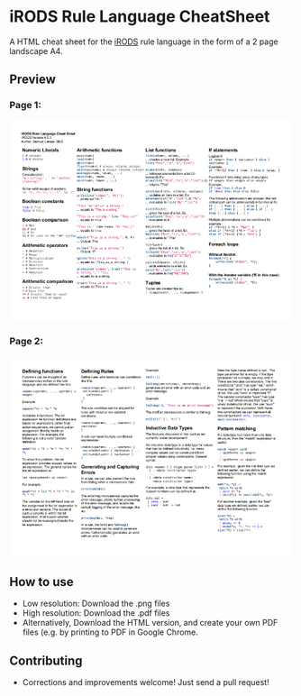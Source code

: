 # iRODS Rule Language CheatSheet
A HTML cheat sheet for the [iRODS](http://irods.org) rule language
in the form of a 2 page landscape A4.

## Preview

### Page 1:
![Screenshot page 1](irodsrules.p1.png)

### Page 2:
![Screenshot page 2](irodsrules.p2.png)

## How to use

- Low resolution: Download the .png files
- High resolution: Download the .pdf files
- Alternatively, Download the HTML version, and create your own PDF files (e.g.
  by printing to PDF in Google Chrome.

## Contributing

- Corrections and improvements welcome! Just send a pull request!
